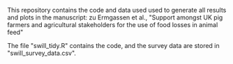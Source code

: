 This repository contains the code and data used used to generate all results and plots in the manuscript: 
zu Ermgassen et al., "Support amongst UK pig farmers and agricultural stakeholders for the use of food losses in animal feed"

The file "swill_tidy.R" contains the code, and the survey data are stored in "swill_survey_data.csv".
